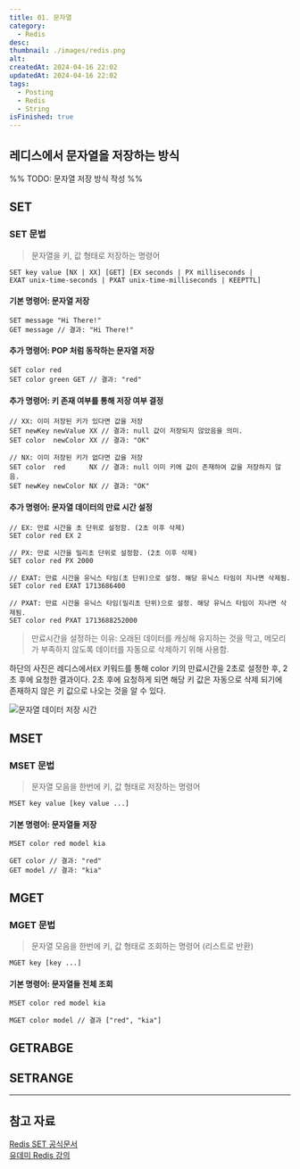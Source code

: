 ```yaml
---
title: 01. 문자열
category:
  - Redis
desc: 
thumbnail: ./images/redis.png
alt: 
createdAt: 2024-04-16 22:02
updatedAt: 2024-04-16 22:02
tags:
  - Posting
  - Redis
  - String
isFinished: true
---
```

## 레디스에서 문자열을 저장하는 방식

%% TODO: 문자열 저장 방식 작성 %%

## SET

### SET 문법

> 문자열을 키, 값 형태로 저장하는 명령어

```text
SET key value [NX | XX] [GET] [EX seconds | PX milliseconds | EXAT unix-time-seconds | PXAT unix-time-milliseconds | KEEPTTL]
```

#### 기본 명령어: 문자열 저장

```redis
SET message "Hi There!"
GET message // 결과: "Hi There!"
```

#### 추가 명령어: POP 처럼 동작하는 문자열 저장

```redis
SET color red
SET color green GET // 결과: "red"
```

#### 추가 명령어: 키 존재 여부를 통해 저장 여부 결정

```redis
// XX: 이미 저장된 키가 있다면 값을 저장
SET newKey newValue XX // 결과: null 값이 저장되지 않았음을 의미.
SET color  newColor XX // 결과: "OK" 

// NX: 이미 저장된 키가 없다면 값을 저장
SET color  red      NX // 결과: null 이미 키에 값이 존재하여 값을 저장하지 않음.
SET newKey newColor NX // 결과: "OK"
```

#### 추가 명령어: 문자열 데이터의 만료 시간 설정

```redis
// EX: 만료 시간을 초 단위로 설정함. (2초 이후 삭제)
SET color red EX 2

// PX: 만료 시간을 밀리초 단위로 설정함. (2초 이후 삭제)
SET color red PX 2000

// EXAT: 만료 시간을 유닉스 타임(초 단위)으로 설정. 해당 유닉스 타임이 지나면 삭제됨.
SET color red EXAT 1713686400

// PXAT: 만료 시간을 유닉스 타임(밀리초 단위)으로 설정. 해당 유닉스 타임이 지나면 삭제됨.
SET color red PXAT 1713688252000
```

> 만료시간을 설정하는 이유: 오래된 데이터를 캐싱해 유지하는 것을 막고, 메모리가 부족하지 않도록 데이터를 자동으로 삭제하기 위해 사용함.

하단의 사진은 레디스에서`EX` 키워드를 통해 color 키의 만료시간을 2초로 설정한 후, 2초 후에 요청한 결과이다. 2초 후에 요청하게 되면 해당 키 값은 자동으로 삭제 되기에 존재하지 않은 키 값으로 나오는 것을 알 수 있다.

![문자열 데이터 저장 시간](https://i.imgur.com/sMWMyhS.png)

## MSET

### MSET 문법

> 문자열 모음을 한번에 키, 값 형태로 저장하는 명령어

```text
MSET key value [key value ...]
```

#### 기본 명령어: 문자열들 저장

```redis
MSET color red model kia

GET color // 결과: "red"
GET model // 결과: "kia"
```

## MGET

### MGET 문법

> 문자열 모음을 한번에 키, 값 형태로 조회하는 명령어 (리스트로 반환)

```text
MGET key [key ...]
```

#### 기본 명령어: 문자열들 전체 조회

```
MSET color red model kia 

MGET color model // 결과 ["red", "kia"]
```

## GETRABGE
## SETRANGE



---
## 참고 자료

[Redis SET 공식문서](https://redis.io/docs/latest/commands/set/)  
[유데미 Redis 강의](https://www.udemy.com/course/redis-the-complete-developers-guide-korean/)  
